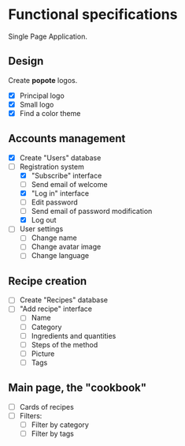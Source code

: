 # Functional specifications

Single Page Application.

## Design

Create **popote** logos.

- [X] Principal logo
- [X] Small logo
- [X] Find a color theme

## Accounts management

- [X] Create "Users" database
- [ ] Registration system
    - [X] "Subscribe" interface
    - [ ] Send email of welcome
    - [X] "Log in" interface
    - [ ] Edit password
    - [ ] Send email of password modification
    - [X] Log out
- [ ] User settings
    - [ ] Change name
    - [ ] Change avatar image
    - [ ] Change language

## Recipe creation

- [ ] Create "Recipes" database
- [ ] "Add recipe" interface
    - [ ] Name
    - [ ] Category
    - [ ] Ingredients and quantities
    - [ ] Steps of the method
    - [ ] Picture
    - [ ] Tags
    
## Main page, the "cookbook"

- [ ] Cards of recipes
- [ ] Filters:
    - [ ] Filter by category
    - [ ] Filter by tags